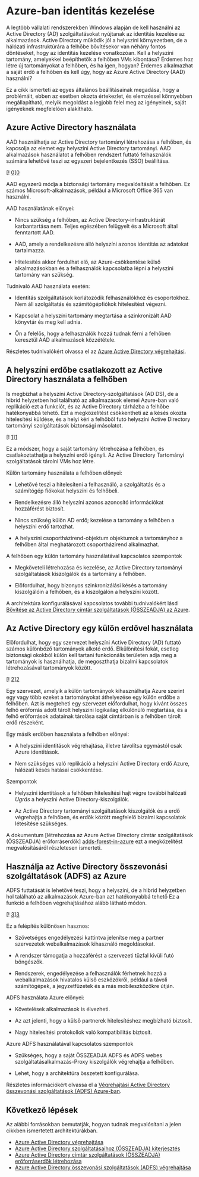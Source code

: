 <properties
   pageTitle="Azure-ban identitás kezelése |} Microsoft Azure"
   description="Ebből a cikkből megtudhatja, és összehasonlítja az identitás kezelése az Azure a-helyszíni és felhőbeli határ átterjedő hibrid rendszerben rendelkezésre álló különféle módon."
   services=""
   documentationCenter="na"
   authors="telmosampaio"
   manager="christb"
   editor=""
   tags=""/>
<tags
   ms.service="guidance"
   ms.devlang="na"
   ms.topic="article"
   ms.tgt_pltfrm="na"
   ms.workload="na"
   ms.date="10/26/2016"
   ms.author="telmosampaio"/>
   
# <a name="managing-identity-in-azure"></a>Azure-ban identitás kezelése

A legtöbb vállalati rendszerekben Windows alapján de kell használni az Active Directory (AD) szolgáltatásokat nyújtanak az identitás kezelése az alkalmazások. Active Directory működik jól a helyszíni környezetben, de a hálózati infrastruktúrára a felhőbe bővítésekor van néhány fontos döntéseket, hogy az identitás kezelése vonatkozóan. Kell a helyszíni tartomány, amelyekkel beépíthetők a felhőben VMs kibontása? Érdemes hoz létre új tartományokat a felhőben, és ha igen, hogyan? Érdemes alkalmazhat a saját erdő a felhőben és kell úgy, hogy az Azure Active Directory (AAD) használni?

Ez a cikk ismerteti az egyes általános beállításainak megadása, hogy a problémáit, ebben az esetben okozta értekezlet, és elemzéssel könnyebben megállapítható, melyik megoldást a legjobb felel meg az igényeinek, saját igényeknek megfelelően alakítható.

## <a name="using-azure-active-directory"></a>Azure Active Directory használata

AAD használhatja az Active Directory tartományi létrehozása a felhőben, és kapcsolja az elemet egy helyszíni Active Directory tartományi. AAD alkalmazások használatot a felhőben rendszert futtató felhasználók számára lehetővé teszi az egyszeri bejelentkezés (SSO) beállítása.

[! [0]][0]

AAD egyszerű módja a biztonsági tartomány megvalósítását a felhőben. Ez számos Microsoft-alkalmazások, például a Microsoft Office 365 van használni. 

AAD használatának előnyei:

- Nincs szükség a felhőben, az Active Directory-infrastruktúrát karbantartása nem. Teljes egészében felügyelt és a Microsoft által fenntartott AAD.

- AAD, amely a rendelkezésre álló helyszíni azonos identitás az adatokat tartalmazza.

- Hitelesítés akkor fordulhat elő, az Azure-csökkentése külső alkalmazásokban és a felhasználók kapcsolatba lépni a helyszíni tartomány van szükség.

Tudnivaló AAD használata esetén:

- Identitás szolgáltatások korlátozódik felhasználókhoz és csoportokhoz. Nem áll szolgáltatás és számítógépfiókok hitelesítést végezni.

- Kapcsolat a helyszíni tartomány megtartása a szinkronizált AAD könyvtár és meg kell adnia. 

- Ön a felelős, hogy a felhasználók hozzá tudnak férni a felhőben keresztül AAD alkalmazások közzététele.

Részletes tudnivalókért olvassa el az [Azure Active Directory végrehajtási][implementing-aad].

## <a name="using-active-directory-in-the-cloud-joined-to-an-on-premises-forest"></a>A helyszíni erdőbe csatlakozott az Active Directory használata a felhőben

Is megbízhat a helyszíni Active Directory-szolgáltatások (AD DS), de a hibrid helyzetben hol található az alkalmazások elemei Azure-ban való replikáció ezt a funkciót, és az Active Directory tárházba a felhőbe hatékonyabbá tehető. Ezt a megközelítést csökkentheti az a késés okozta hitelesítési küldése, és a helyi kéri a felhőből futó helyszíni Active Directory tartományi szolgáltatások biztonsági másolatot. 

[! [1]][1]

Ez a módszer, hogy a saját tartomány létrehozása a felhőben, és csatlakoztathatja a helyszíni erdő igényli. Az Active Directory Tartományi szolgáltatások tárolni VMs hoz létre.

Külön tartomány használata a felhőben előnyei:

- Lehetővé teszi a hitelesíteni a felhasználó, a szolgáltatás és a számítógép fiókokat helyszíni és felhőbeli.

- Rendelkezésre álló helyszíni azonos azonosító információkat hozzáférést biztosít.

- Nincs szükség külön AD erdő; kezelése a tartomány a felhőben a helyszíni erdő tartozhat.

- A helyszíni csoportházirend-objektum objektumok a tartományhoz a felhőben által meghatározott csoportházirend alkalmazhat.

A felhőben egy külön tartomány használatával kapcsolatos szempontok

- Megköveteli létrehozása és kezelése, az Active Directory tartományi szolgáltatások kiszolgálók és a tartomány a felhőben.

- Előfordulhat, hogy bizonyos szinkronizálási késés a tartomány kiszolgálóin a felhőben, és a kiszolgálón a helyszíni között.

A architektúra konfigurálásával kapcsolatos további tudnivalókért lásd [Bővítése az Active Directory címtár szolgáltatások (ÖSSZEADJA) az Azure][extending-adds].

## <a name="using-active-directory-with-a-separate-forest"></a>Az Active Directory egy külön erdővel használata

Előfordulhat, hogy egy szervezet helyszíni Active Directory (AD) futtató számos különböző tartományok alkotó erdő. Elkülönítési fokát, esetleg biztonsági okokból külön kell tartani funkcionális területen adja meg a tartományok is használhatja, de megoszthatja bizalmi kapcsolatok létrehozásával tartományok között.

[! [2]][2]

Egy szervezet, amelyik a külön tartományok kihasználhatja Azure szerint egy vagy több ezeket a tartományokat áthelyezése egy külön erdőbe a felhőben. Azt is megteheti egy szervezet előfordulhat, hogy kívánt összes felhő erőforrás adott tárolt helyszíni logikailag elkülönülő megtartása, és a felhő erőforrások adatainak tárolása saját címtárban is a felhőben tárolt erdő részeként.

Egy másik erdőben használata a felhőben előnyei:

- A helyszíni identitások végrehajtása, illetve távolítsa egymástól csak Azure identitások.

- Nem szükséges való replikáció a helyszíni Active Directory erdő Azure, hálózati késés hatásai csökkentése.

Szempontok

- Helyszíni identitások a felhőben hitelesítési hajt végre további hálózati *Ugrás* a helyszíni Active Directory-kiszolgálók.

- Az Active Directory tartományi szolgáltatások kiszolgálók és a erdő végrehajtja a felhőben, és erdők között megfelelő bizalmi kapcsolatok létesítése szükséges.

A dokumentum [létrehozása az Azure Active Directory címtár szolgáltatások (ÖSSZEADJA) erőforráserdők] [ adds-forest-in-azure] ezt a megközelítést megvalósításáról részletesen ismerteti.

## <a name="using-active-directory-federation-services-adfs-with-azure"></a>Használja az Active Directory összevonási szolgáltatások (ADFS) az Azure

ADFS futtatását is lehetővé teszi, hogy a helyszíni, de a hibrid helyzetben hol található az alkalmazások Azure-ban azt hatékonyabbá tehető Ez a funkció a felhőben végrehajtásához alább látható módon.

[! [3]][3]

Ez a felépítés különösen hasznos:

- Szövetséges engedélyezési kattintva jelenítse meg a partner szervezetek webalkalmazások kihasználó megoldásokat.

- A rendszer támogatja a hozzáférést a szervezeti tűzfal kívüli futó böngészők.

- Rendszerek, engedélyezése a felhasználók férhetnek hozzá a webalkalmazások hivatalos külső eszközökről, például a távoli számítógépek, a jegyzetfüzetek és a más mobileszközökre útján. 

ADFS használata Azure előnyei:

- Követelések alkalmazások is élvezheti.

- Az azt jelenti, hogy a külső partnerek hitelesítéshez megbízható biztosít.

- Nagy hitelesítési protokollok való kompatibilitás biztosít.

Azure ADFS használatával kapcsolatos szempontok

- Szükséges, hogy a saját ÖSSZEADJA ADFS és ADFS webes szolgáltatásalkalmazás-Proxy kiszolgálók végrehajtja a felhőben.

- Lehet, hogy a architektúra összetett konfigurálása.

Részletes információkért olvassa el a [Végrehajtási Active Directory összevonási szolgáltatások (ADFS) Azure-ban][adfs-in-azure].

## <a name="next-steps"></a>Következő lépések

Az alábbi forrásokban bemutatják, hogyan tudnak megvalósítani a jelen cikkben ismertetett architektúrákban.

- [Azure Active Directory végrehajtása][implementing-aad]
- [Azure Active Directory szolgáltatásaihoz (ÖSSZEADJA) kiterjesztés][extending-adds]
- [Azure Active Directory címtár szolgáltatások (ÖSSZEADJA) erőforráserdők létrehozása][adds-forest-in-azure]
- [Azure Active Directory összevonási szolgáltatások (ADFS) végrehajtása][adfs-in-azure]

<!-- Links -->
[0]: ./media/guidance-identity/figure1.png "Azure Active Directory használatával felhő identitás architektúra"
[1]: ./media/guidance-identity/figure2.png "Hibrid hálózat architektúrája, az Active Directoryval, biztonságos"
[2]: ./media/guidance-identity/figure3.png "Hibrid hálózat architektúrája külön Active Directory – tartományok és erdők biztonságos"
[3]: ./media/guidance-identity/figure4.png "Hibrid hálózat architektúrája az ADFS biztonságos"
[implementing-aad]: ./guidance-identity-aad.md
[extending-adds]: ./guidance-identity-adds-extend-domain.md
[adds-forest-in-azure]: ./guidance-identity-adds-resource-forest.md
[adfs-in-azure]: ./guidance-identity-adfs.md